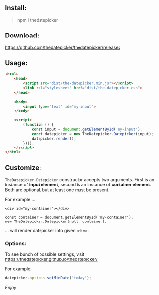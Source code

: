 Install:
--------

> npm i thedatepicker

Download:
---------

https://github.com/thedatepicker/thedatepicker/releases

Usage:
------

```html
<html>
    <head>
        <script src="dist/the-datepicker.min.js"></script>
        <link rel="stylesheet" href="dist/the-datepicker.css">
    </head>
    
    <body>
        <input type="text" id="my-input">
    </body>
    
    <script>
        (function () {
            const input = document.getElementById('my-input');
            const datepicker = new TheDatepicker.Datepicker(input);
            datepicker.render();
        })();
    </script>
</html>
```

Customize:
----------

`TheDatepicker.Datepicker` constructor accepts two arguments. First is an instance of **input element**,
second is an instance of **container element**. Both are optional, but at least one must be present.

For example ...

```
<div id="my-container"></div>

const container = document.getElementById('my-container');
new TheDatepicker.Datepicker(null, container);
```

... will render datepicker into given `<div>`.

### Options:

To see bunch of possible settings, visit https://thedatepicker.github.io/thedatepicker/

For example:

```javascript
datepicker.options.setMinDate('today');
``` 

*Enjoy*
